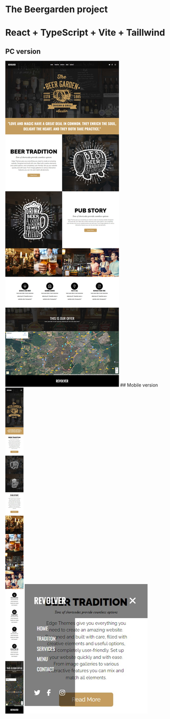 # The Beergarden project

# React + TypeScript + Vite + Taillwind

## PC version
<img src="public/screen-1.jpg"/>
## Mobile version
<img src="public/screen-2.jpg"/>
<img src="public/screen-3.jpg"/>



